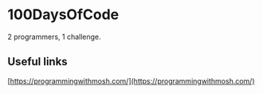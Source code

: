 # 100DaysOfCode
2 programmers, 1 challenge. 

## Useful links
[https://programmingwithmosh.com/](https://programmingwithmosh.com/)
